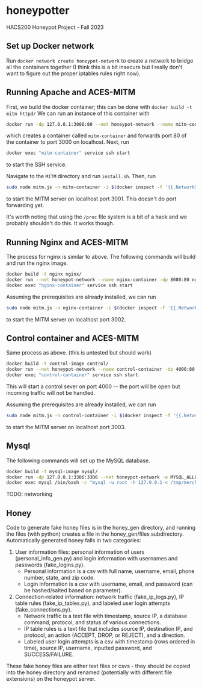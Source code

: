# honeypotter
HACS200 Honeypot Project - Fall 2023

## Set up Docker network
Run `docker network create honeypot-network` to create a network to bridge all the containers together (I think this is a bit insecure but I really don't want to figure out the proper iptables rules right now).

## Running Apache and ACES-MITM
First, we build the docker container; this can be done with `docker build -t mitm httpd/` We can run an instance of this container with
```bash
docker run -dp 127.0.0.1:3000:80 --net honeypot-network --name mitm-container mitm
```
which creates a container called `mitm-container` and forwards port 80 of the container to port 3000 on localhost. Next, run
```bash
docker exec "mitm-container" service ssh start
```
to start the SSH service.

Navigate to the `MITM` directory and run `install.sh`. Then, run
```bash
sudo node mitm.js -n mitm-container -i $(docker inspect -f '{{.NetworkSettings.IPAddress}}' mitm-container) -p 3001 -a --auto-access-fixed 2 --container-mount-path-prefix /proc --container-mount-path-suffix root --debug
```
to start the MITM server on localhost port 3001. This doesn't do port forwarding yet.

It's worth noting that using the `/proc` file system is a bit of a hack and we probably shouldn't do this. It works though.

## Running Nginx and ACES-MITM
The process for nginx is similar to above. The following commands will build and run the nginx image.
```bash
docker build -t nginx nginx/
docker run --net honeypot-network --name nginx-container -dp 8080:80 nginx
docker exec "nginx-container" service ssh start
```

Assuming the prerequisites are already installed, we can run
```bash
sudo node mitm.js -n nginx-container -i $(docker inspect -f '{{.NetworkSettings.IPAddress}}' nginx-container) -p 3002 -a --auto-access-fixed 2 --container-mount-path-prefix /proc --container-mount-path-suffix root --debug
```
to start the MITM server on localhost port 3002.

## Control container and ACES-MITM
Same process as above. (this is untested but should work)
```bash
docker build -t control-image control/
docker run --net honeypot-network --name control-container -dp 4000:80 control-image
docker exec "control-container" service ssh start
```
This will start a control sever on port 4000 -- the port will be open but incoming traffic will not be handled.

Assuming the prerequisites are already installed, we can run
```bash
sudo node mitm.js -n control-container -i $(docker inspect -f '{{.NetworkSettings.IPAddress}}' control-container) -p 3003 -a --auto-access-fixed 2 --container-mount-path-prefix /proc --container-mount-path-suffix root --debug
```
to start the MITM server on localhost port 3003.

## Mysql
The following commands will set up the MySQL database.
```bash
docker build -t mysql-image mysql/
docker run -dp 127.0.0.1:3306:3306 --net honeypot-network -e MYSQL_ALLOW_EMPTY_PASSWORD=yes --name mysql mysql-image
docker exec mysql /bin/bash -c "mysql -u root -h 127.0.0.1 < /tmp/merchandise_orders.sql && rm /tmp/merchandise_orders.sql"
```
TODO: networking


## Honey
Code to generate fake honey files is in the honey_gen directory, and running the files (with python) creates a file in the honey_gen/files subdirectory. Automatically generated honey falls in two categories:
1. User information files: personal information of users (personal_info_gen.py) and login information with usernames and passwords (fake_logins.py). 
    * Personal information is a csv with full name, username, email, phone number, state, and zip code.
    * Login information is a csv with username, email, and password (can be hashed/salted based on parameter).
2. Connection-related information: network traffic (fake_ip_logs.py), IP table rules (fake_ip_tables.py), and labeled user login attempts (fake_connections.py). 
    * Network traffic is a text file with timestamp, source IP, a database command, protocol, and status of various connections.
    * IP table rules is a text file that includes source IP, destination IP, and protocol, an action (ACCEPT, DROP, or REJECT), and a direction.
    * Labeled user login attempts is a csv with timestamp (rows ordered in time), source IP, username, inputted password, and SUCCESS/FAILURE.

These fake honey files are either text files or csvs - they should be copied into the honey directory and renamed (potentially with different file extensions) on the honeypot server.

